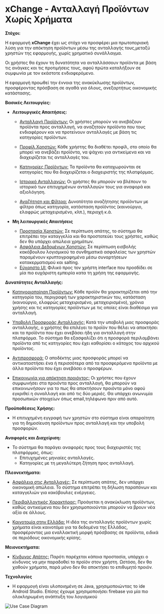# xChange - Ανταλλαγή Προϊόντων Χωρίς Χρήματα

**Στόχοι:**

Η εφαρμογή **xChange** έχει ως στόχο να προσφέρει μια πρωτοποριακή λύση για την απόκτηση προϊόντων μέσω της ανταλλαγής τους,μεταξύ χρηστών της εφαρμογής, χωρίς χρηματικό συνάλλαγμα.

Οι χρήστες θα έχουν τη δυνατότητα να ανταλλάσσουν προϊόντα με βάση τις ανάγκες και τις προτιμήσεις τους, αφού πρώτα καταλήξουν σε συμφωνία με τον εκάστοτε ενδιαφερόμενο.

Η εφαρμογή προωθεί την έννοια της ανακύκλωσης προϊόντων, προσφέροντας πρόσβαση σε αγαθά για όλους, ανεξαρτήτως οικονομικής κατάστασης.

**Βασικές Λειτουργίες:**

  * **Λειτουργικές Απαιτήσεις:**

    * <u>Ανταλλαγή Προϊόντων:</u> Οι χρήστες μπορούν να ανεβάζουν προϊόντα προς ανταλλαγή, να αναζητούν προϊόντα που τους ενδιαφέρουν και να προτείνουν ανταλλαγές με βάση τις κατηγορίες προϊόντων.

    * <u>Προφίλ Χρηστών:</u> Κάθε χρήστης θα διαθέτει προφίλ, στο οποίο θα μπορεί να ανεβάζει προϊόντα, να ψάχνει για αντικείμενα και να διαχειρίζεται τις ανταλλαγές του.

    * <u>Κατηγορίες Προϊόντων:</u> Τα προϊόντα θα καταχωρούνται σε κατηγορίες που θα διαχειρίζεται ο διαχειριστής της πλατφόρμας.

    * <u>Ιστορικό Ανταλλαγών:</u> Οι χρήστες θα μπορούν να βλέπουν το ιστορικό των επιτυχημένων ανταλλαγών τους για αναφορά και αξιολόγηση.

    * <u>Αναζήτηση και Φίλτρα:</u> Δυνατότητα αναζήτησης προϊόντων με φίλτρα όπως κατηγορία, κατάσταση προϊόντος (καινούργιο, ελαφρώς μεταχειρισμένο, κλπ.), περιοχή κ.ά.

  * **Μη λειτουργικές Απαιτήσεις**

    * <u>Προστασία Χρηστών:</u> Σε περίπτωση απάτης, το σύστημα θα επιτρέπει την καταγγελία και θα προστατεύει τους χρήστες, καθώς δεν θα υπάρχει απώλεια χρημάτων.
    * <u>Ασφάλεια Δεδομένων Χρηστών:</u> Σε περίπτωση εισβολής κακόβουλου λογισμικού τα συνθηματικά ασφαλείας των χρηστών παραμένουν κρυπτογραφημένα μέσω συναρτήσεων κατακερματισμού και salting.
    * <u>Εύχρηστο UI:</u> Φιλικό προς τον χρήστη interface που προσδίδει σε μία πιο ευχάριστη εμπειρία κατα τη χρήση της εφαρμογής.




**Δυνατότητες Ανταλλαγής:**

* <u>Κατηγοριοποίηση Προϊόντων:</u> Κάθε προϊόν θα χαρακτηρίζεται από την κατηγορία του, περιγραφή των χαρακτηριστικών του, κατάσταση (καινούργιο, ελαφρώς μεταχειρισμένο, μεταχειρισμένο), χρόνια χρήσης και τις κατηγορίες προϊόντων με τις οποίες είναι διαθέσιμο για ανταλλαγή.

* <u>Υποβολή Προσφοράς Ανταλλαγής:</u> Κατά την υποβολή μιας προσφοράς ανταλλαγής, ο χρήστης θα επιλέγει το προϊόν που θέλει να αποκτήσει και τα προϊόντα που έχει ανεβάσει ήδη για ανταλλαγή στην πλατφόρμα. Το σύστημα θα εξασφαλίζει ότι η προσφορά περιλαμβάνει προϊόντα από τις κατηγορίες που έχει καθορίσει ο κάτοχος του αρχικού προϊόντος.

* <u>Αντιπροσφορά:</u> Ο αποδέκτης μιας προσφοράς μπορεί να αντικαταστήσει ένα ή περισσότερα από τα προσφερόμενα προϊόντα με άλλα προϊόντα που έχει ανεβάσει ο προσφέρων.

* <u>Επικοινωνία για απόκτηση προιόντος:</u> Οι χρήστες που έχουν συμφωνήσει στα προιόντα προς ανταλλαγή, θα μπορούν να επικοινωνήσουν για το πως θα αποκτήσουν προιόντα μόνο αφού εγκριθεί η συναλλαγή και από τις δύο μεριές. Θα υπάρχει ανωνυμία προσωπικών στοιχείων όπως email,τηλέφωνο πριν από αυτό.

**Προϋποθέσεις Χρήσης:**

* Η επιτυχημένη εγγραφή των χρηστών στο σύστημα είναι απαραίτητη για τη δημοσίευση προϊόντων προς ανταλλαγή και την υποβολή προσφορών.

**Αναφορές και Διαχείριση:**

* Το σύστημα θα παράγει αναφορές προς τους διαχειριστές της πλατφόρμας, όπως:
  * Επιτυχημένες μηνιαίες ανταλλαγές.
  * Κατηγορίες με τη μεγαλύτερη ζήτηση προς ανταλλαγή.

**Πλεονεκτήματα:**

* <u>Ασφάλεια στις Ανταλλαγές:</u> Σε περίπτωση απάτης, δεν υπάρχει οικονομική απώλεια. Το σύστημα επιτρέπει τη δήλωση παραπόνων και καταγγελιών για κακόβουλες ενέργειες.

* <u>Περιβαλλοντικός Χαρακτήρας:</u> Προάγεται η ανακύκλωση προϊόντων, καθώς αντικείμενα που δεν χρησιμοποιούνται μπορούν να βρουν νέα αξία σε άλλους.

* <u>Καινοτομία στην Ελλάδα:</u> Η ιδέα της ανταλλαγής προϊόντων χωρίς χρήματα είναι καινοτόμα για τα δεδομένα της Ελλάδας, προσφέροντας μια εναλλακτική μορφή πρόσβασης σε προϊόντα, ειδικά σε περιόδους οικονομικής κρίσης.

**Μειονεκτήματα:**

* <u>Κίνδυνος Απάτης:</u> Παρότι παρέχεται κάποια προστασία, υπάρχει ο κίνδυνος να μην παραδοθεί το προϊόν στον χρήστη. Ωστόσο, δεν θα χαθούν χρήματα, παρά μόνο δεν θα αποκτήσει το επιθυμητό προιόν.

**Τεχνολογίες**

* Η εφαρμογή είναι υλοποιημένη σε Java, χρησιμοποιώντας το ide Android Studio. Επίσης έχουμε χρησιμοποιήσει firebase για μία πιο ολοκληρωμένη ανάπτυξη του λογισμικού

![Use Case Diagram]("docs\markdown\uml\requirements\use-case-diagram.png")